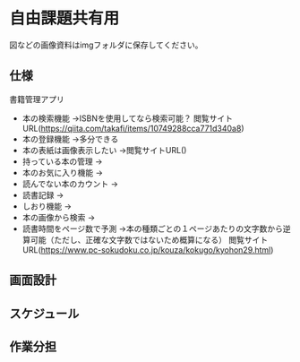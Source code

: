 # 自由課題共有用
図などの画像資料はimgフォルダに保存してください。
## 仕様
書籍管理アプリ
- 本の検索機能
  ->ISBNを使用してなら検索可能？
  閲覧サイトURL(https://qiita.com/takafi/items/10749288cca771d340a8)
- 本の登録機能
->多分できる
- 本の表紙は画像表示したい
->閲覧サイトURL()
- 持っている本の管理
->
- 本のお気に入り機能
->
- 読んでない本のカウント
->
- 読書記録
->
- しおり機能
->
- 本の画像から検索
->
- 読書時間をページ数で予測
->本の種類ごとの１ページあたりの文字数から逆算可能（ただし、正確な文字数ではないため概算になる）
  閲覧サイトURL(https://www.pc-sokudoku.co.jp/kouza/kokugo/kyohon29.html)
## 画面設計
## スケジュール
## 作業分担

